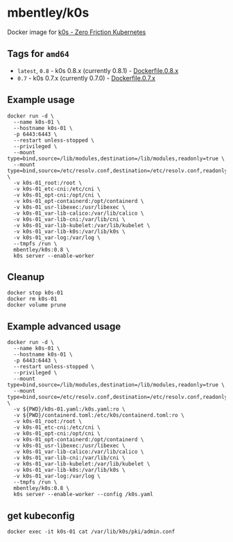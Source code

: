 # mbentley/k0s

Docker image for [k0s - Zero Friction Kubernetes](https://github.com/k0sproject/k0s)

## Tags for `amd64`

* `latest`, `0.8` - k0s 0.8.x (currently 0.8.1) - [Dockerfile.0.8.x](Dockerfile.0.8.x)
* `0.7` - k0s 0.7.x (currently 0.7.0) - [Dockerfile.0.7.x](Dockerfile.0.7.x)

## Example usage

```
docker run -d \
  --name k0s-01 \
  --hostname k0s-01 \
  -p 6443:6443 \
  --restart unless-stopped \
  --privileged \
  --mount type=bind,source=/lib/modules,destination=/lib/modules,readonly=true \
  --mount type=bind,source=/etc/resolv.conf,destination=/etc/resolv.conf,readonly=true \
  -v k0s-01_root:/root \
  -v k0s-01_etc-cni:/etc/cni \
  -v k0s-01_opt-cni:/opt/cni \
  -v k0s-01_opt-containerd:/opt/containerd \
  -v k0s-01_usr-libexec:/usr/libexec \
  -v k0s-01_var-lib-calico:/var/lib/calico \
  -v k0s-01_var-lib-cni:/var/lib/cni \
  -v k0s-01_var-lib-kubelet:/var/lib/kubelet \
  -v k0s-01_var-lib-k0s:/var/lib/k0s \
  -v k0s-01_var-log:/var/log \
  --tmpfs /run \
  mbentley/k0s:0.8 \
  k0s server --enable-worker
```

## Cleanup

```
docker stop k0s-01
docker rm k0s-01
docker volume prune
```

## Example advanced usage

```
docker run -d \
  --name k0s-01 \
  --hostname k0s-01 \
  -p 6443:6443 \
  --restart unless-stopped \
  --privileged \
  --mount type=bind,source=/lib/modules,destination=/lib/modules,readonly=true \
  --mount type=bind,source=/etc/resolv.conf,destination=/etc/resolv.conf,readonly=true \
  -v ${PWD}/k0s-01.yaml:/k0s.yaml:ro \
  -v ${PWD}/containerd.toml:/etc/k0s/containerd.toml:ro \
  -v k0s-01_root:/root \
  -v k0s-01_etc-cni:/etc/cni \
  -v k0s-01_opt-cni:/opt/cni \
  -v k0s-01_opt-containerd:/opt/containerd \
  -v k0s-01_usr-libexec:/usr/libexec \
  -v k0s-01_var-lib-calico:/var/lib/calico \
  -v k0s-01_var-lib-cni:/var/lib/cni \
  -v k0s-01_var-lib-kubelet:/var/lib/kubelet \
  -v k0s-01_var-lib-k0s:/var/lib/k0s \
  -v k0s-01_var-log:/var/log \
  --tmpfs /run \
  mbentley/k0s:0.8 \
  k0s server --enable-worker --config /k0s.yaml
```

## get kubeconfig

```
docker exec -it k0s-01 cat /var/lib/k0s/pki/admin.conf
```
